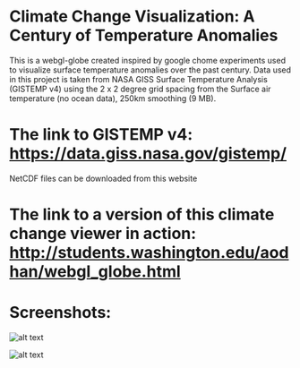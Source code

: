 # Climate Change Visualization: A Century of Temperature Anomalies
This is a webgl-globe created inspired by google chome experiments used to visualize surface temperature anomalies over the past century. Data used in this project is taken from NASA GISS Surface Temperature Analysis (GISTEMP v4) using the 2 x 2 degree grid spacing from the Surface air temperature (no ocean data), 250km smoothing (9 MB). 

# The link to GISTEMP v4: https://data.giss.nasa.gov/gistemp/
  NetCDF files can be downloaded from this website
# The link to a version of this climate change viewer in action: http://students.washington.edu/aodhan/webgl_globe.html

# Screenshots:

![alt text](https://github.com/AodhanSweeney/climate_change_globe/blob/master/1910s.png)

![alt text](https://github.com/AodhanSweeney/climate_change_globe/blob/master/2010s.pngg)
